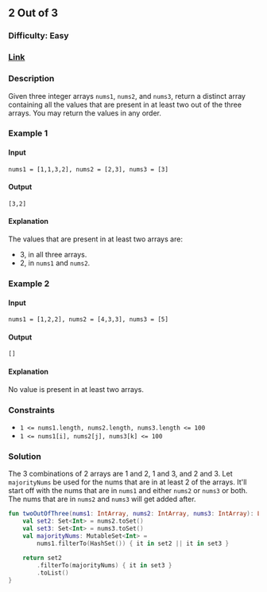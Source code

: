 ## 2 Out of 3
### Difficulty: Easy
### [Link](https://leetcode.com/problems/two-out-of-three/)

### Description

Given three integer arrays `nums1`, `nums2`, and `nums3`, return a distinct array containing all the values that are present in at least two out of the three arrays. You may return the values in any order.

### Example 1

#### Input
`nums1 = [1,1,3,2], nums2 = [2,3], nums3 = [3]`

#### Output
`[3,2]`

#### Explanation

The values that are present in at least two arrays are:
- 3, in all three arrays.
- 2, in `nums1` and `nums2`.

### Example 2

#### Input
`nums1 = [1,2,2], nums2 = [4,3,3], nums3 = [5]`

#### Output
`[]`

#### Explanation

No value is present in at least two arrays.

### Constraints
- `1 <= nums1.length, nums2.length, nums3.length <= 100`
- `1 <= nums1[i], nums2[j], nums3[k] <= 100`

### Solution

The 3 combinations of 2 arrays are 1 and 2, 1 and 3, and 2 and 3. Let `majorityNums` be used for the nums that are in at least 2 of the arrays. It'll start off with the nums that are in `nums1` and either `nums2` or `nums3` or both. The nums that are in `nums2` and `nums3` will get added after.

```kotlin
fun twoOutOfThree(nums1: IntArray, nums2: IntArray, nums3: IntArray): List<Int> {
    val set2: Set<Int> = nums2.toSet()
    val set3: Set<Int> = nums3.toSet()
    val majorityNums: MutableSet<Int> = 
        nums1.filterTo(HashSet()) { it in set2 || it in set3 }
    
    return set2
        .filterTo(majorityNums) { it in set3 }
        .toList()
}
```